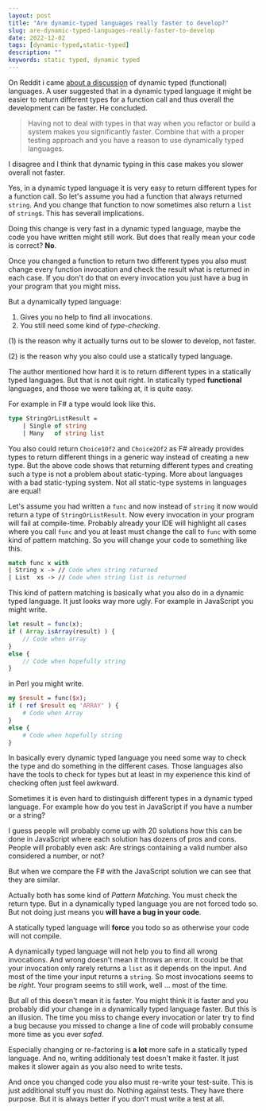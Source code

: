 ```yaml
---
layout: post
title: "Are dynamic-typed languages really faster to develop?"
slug: are-dynamic-typed-languages-really-faster-to-develop
date: 2022-12-02
tags: [dynamic-typed,static-typed]
description: ""
keywords: static typed, dynamic typed
---
```


On Reddit i came [about a discussion](https://www.reddit.com/r/functionalprogramming/comments/z3cbrm/the_case_for_dynamic_functional_programming/)
of dynamic typed (functional) languages. A user suggested that in a dynamic typed language it
might be easier to return different types for a function call and thus overall
the development can be faster. He concluded.

> Having not to deal with types in that way when you refactor or build a
> system makes you significantly faster. Combine that with a proper testing
> approach and you have a reason to use dynamically typed languages.

I disagree and I think that dynamic typing in this case makes you slower overall
not faster.

Yes, in a dynamic typed language it is very easy to return different types
for a function call. So let's assume you had a function that always returned
`string`. And you change that function to now sometimes also return a
`list` of `string`s. This has severall implications.

Doing this change is very fast in a dynamic typed language, maybe the
code you have written might still work. But does that really mean your code
is correct? **No**.

Once you changed a function to return two different types you also must change
every function invocation and check the result what is returned in each case.
If you don't do that on every invocation you just have a bug in your program
that you might miss.

But a dynamically typed language:

1. Gives you no help to find all invocations.
2. You still need some kind of *type-checking*.

(1) is the reason why it actually turns out to be slower to develop, not faster.

(2) is the reason why you also could use a statically typed language.

The author mentioned how hard it is to return different types in a statically
typed languages. But that is not quit right. In statically typed **functional** languages,
and those we were talking at, it is quite easy.

For example in F# a type would look like this.

```fsharp
type StringOrListResult =
    | Single of string
    | Many   of string list
```

You also could return `Choice1Of2` and `Choice2Of2` as F# already provides
types to return different things in a generic way instead of creating
a new type. But the above code shows that returning different types and creating
such a type is not a problem about static-typing. More about languages
with a bad static-typing system. Not all static-type systems
in languages are equal!

Let's assume you had written a `func` and now instead of `string` it now
would return a type of `StringOrListResult`. Now every invocation in your
program will fail at compile-time. Probably already your IDE will highlight
all cases where you call `func` and you at least must change the call to
`func` with some kind of pattern matching. So you will change your code
to something like this.

```fsharp
match func x with
| String x -> // Code when string returned
| List  xs -> // Code when string list is returned
```

This kind of pattern matching is basically what you also do in a dynamic typed language.
It just looks way more ugly. For example in JavaScript you might write.

```js
let result = func(x);
if ( Array.isArray(result) ) {
    // Code when array
}
else {
    // Code when hopefully string
}
```

in Perl you might write.

```perl
my $result = func($x);
if ( ref $result eq 'ARRAY' ) {
    # Code when Array
}
else {
    # Code when hopefully string
}
```

In basically every dynamic typed language you need some way to check the type
and do something in the different cases. Those languages also have the tools
to check for types but at least in my experience this kind of checking often
just feel awkward.

Sometimes it is even hard to distinguish different types in a dynamic typed
language. For example how do you test in JavaScript if you have a number or
a string?

I guess people will probably come up with 20 solutions how this can be done
in JavaScript where each solution has dozens of pros and cons. People
will probably even ask: Are strings containing a valid number also considered
a number, or not?

But when we compare the F# with the JavaScript solution we can
see that they are similar.

Actually both has some kind of *Pattern Matching*. You must check the return
type. But in a dynamically typed language you are not forced todo so. But
not doing just means you **will have a bug in your code**.

A statically typed language will **force** you todo so as otherwise your code will
not compile.

A dynamically typed language will not help you to find all wrong invocations.
And wrong doesn't mean it throws an error. It could be that your invocation only
rarely returns a `list` as it depends on the input. And most of the time
your input returns a `string`. So most invocations seems to be *right*. Your
program seems to still work, well ... most of the time.

But all of this doesn't mean it is faster. You might think it is faster and you
probably did your change in a dynamically typed language faster. But this is
an illusion. The time you miss to change every invocation or later try to find a bug because you missed to change
a line of code will probably consume more time as you ever *safed*.

Especially changing or re-factoring is **a lot** more safe in a statically
typed language. And no, writing additionaly test doesn't make it faster. It
just makes it slower again as you also need to write tests.

And once you changed code you also must re-write your test-suite. This
is just additional stuff you must do. Nothing against tests. They have there
purpose. But it is always better if you don't must write a test at all.
